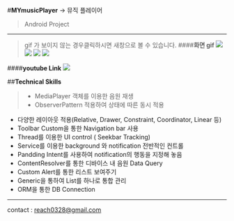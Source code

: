 #**MYmusicPlayer**
-> 뮤직 플레이어
> Android Project

-------------------------------------------------------

> gif 가 보이지 않는 경우클릭하시면 새창으로 볼 수 있습니다.
####**화면 gif**
![](https://media.giphy.com/media/xUPGcvRevppaKvmhGg/giphy.gif)
![](https://media.giphy.com/media/xUPGchqf5SnPhoyInK/giphy.gif)
![](https://media.giphy.com/media/xUPGchqf5SnPhoyInK/giphy.gif)
![](https://media.giphy.com/media/l1KVayttJ70G7tDna/giphy.gif)

####**youtube Link**
[![](http://img.youtube.com/vi/RTZIodXZsVw/0.jpg)](https://www.youtube.com/watch?v=RTZIodXZsVw&feature=youtu.be)

##**Technical Skills**
> - MediaPlayer 객체를 이용한 음원 재생
> - ObserverPattern 적용하여 상태에 따른 동시 적용
- 다양한 레이아웃 적용(Relative, Drawer, Constraint, Coordinator, Linear 등)
- Toolbar Custom을 통한 Navigation bar 사용
- Thread를 이용한 UI control ( Seekbar Tracking)
- Service를 이용한 background 와 notification 전반적인 컨트롤
- Pandding Intent를 사용하여 notification의 행동을 지정해 놓음
- ContentResolver를 통한 디바이스 내 음원 Data Query
- Custom Alert를 통한 리스트 보여주기
- Generic을 통하여 List를 하나로 통합 관리
- ORM을 통한 DB Connection






-----------------------------------
contact : reach0328@gmail.com

